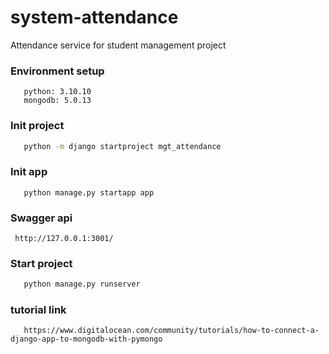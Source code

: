 # system-attendance
Attendance service for student management project

### Environment setup
```
   python: 3.10.10
   mongodb: 5.0.13
```

### Init project
```bash
   python -m django startproject mgt_attendance
```

### Init app
```
   python manage.py startapp app
```
### Swagger api
``` 
 http://127.0.0.1:3001/
```

### Start project

```bash
   python manage.py runserver
```

### tutorial link
```
   https://www.digitalocean.com/community/tutorials/how-to-connect-a-django-app-to-mongodb-with-pymongo
```